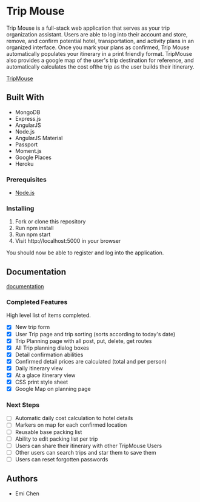 # Trip Mouse

Trip Mouse is a full-stack web application that serves as your trip organization assistant. Users are able to log into their account and store, remove, and confirm potential hotel, transportation, and activity plans in an organized interface. Once you mark your plans as confirmed, Trip Mouse automatically populates your itinerary in a print friendly format. TripMouse also provides a google map of the user's trip destination for reference, and automatically calculates the cost ofthe trip as the user builds their itinerary.

[TripMouse](tripmouse.herokuapp.com)

## Built With
- MongoDB
- Express.js
- AngularJS
- Node.js
- AngularJS Material
- Passport
- Moment.js
- Google Places 
- Heroku

### Prerequisites

- [Node.js](https://nodejs.org/en/)

### Installing

1. Fork or clone this repository
2. Run npm install
3. Run npm start
4. Visit http://localhost:5000 in your browser

You should now be able to register and log into the application. 

## Documentation

[documentation](https://docs.google.com/document/d/1cmEdZrM9jIBlaDdukiBP6dBZ0te860wREupz8szZD4U/edit?usp=sharing)

### Completed Features

High level list of items completed.

- [x] New trip form
- [x] User Trip page and trip sorting (sorts according to today's date)
- [x] Trip Planning page with all post, put, delete, get routes
- [x] All Trip planning dialog boxes
- [x] Detail confirmation abilities
- [x] Confirmed detail prices are calculated (total and per person)
- [x] Daily itinerary view
- [x] At a glace itinerary view
- [x] CSS print style sheet
- [x] Google Map on planning page

### Next Steps

- [ ] Automatic daily cost calculation to hotel details
- [ ] Markers on map for each confirmed location
- [ ] Reusable base packing list
- [ ] Ability to edit packing list per trip
- [ ] Users can share their itinerary with other TripMouse Users
- [ ] Other users can search trips and star them to save them
- [ ] Users can reset forgotten passwords

## Authors

* Emi Chen